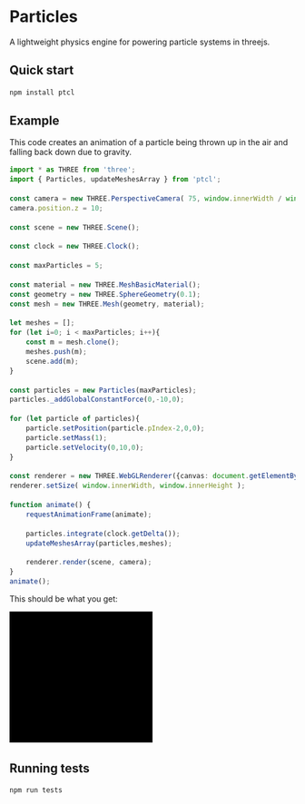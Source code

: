 # Particles 

A lightweight physics engine for powering particle systems in threejs.  

## Quick start

```bash
npm install ptcl
```

## Example

This code creates an animation of a particle being thrown up in the air and falling back down due to gravity.

```ts
import * as THREE from 'three';
import { Particles, updateMeshesArray } from 'ptcl';
    
const camera = new THREE.PerspectiveCamera( 75, window.innerWidth / window.innerHeight, 0.1, 1000 );
camera.position.z = 10;
        
const scene = new THREE.Scene();
    
const clock = new THREE.Clock();

const maxParticles = 5;

const material = new THREE.MeshBasicMaterial();
const geometry = new THREE.SphereGeometry(0.1);
const mesh = new THREE.Mesh(geometry, material);

let meshes = [];
for (let i=0; i < maxParticles; i++){
	const m = mesh.clone();
	meshes.push(m);
	scene.add(m);
}

const particles = new Particles(maxParticles); 
particles._addGlobalConstantForce(0,-10,0);

for (let particle of particles){
	particle.setPosition(particle.pIndex-2,0,0);
	particle.setMass(1);
	particle.setVelocity(0,10,0);
}

const renderer = new THREE.WebGLRenderer({canvas: document.getElementById("game")});
renderer.setSize( window.innerWidth, window.innerHeight );

function animate() {
	requestAnimationFrame(animate);

	particles.integrate(clock.getDelta());
	updateMeshesArray(particles,meshes);

	renderer.render(scene, camera);
}
animate();
```
This should be what you get:

<img src="demos/README.gif" width=50%>

## Running tests

```bash
npm run tests
```
